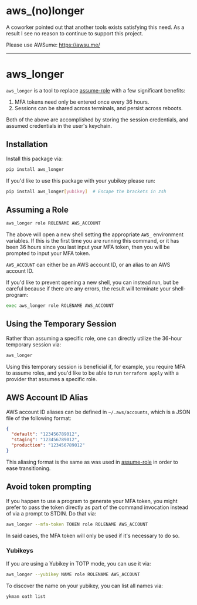 # aws_(no)longer

A coworker pointed out that another tools exists satisfying this need. As a result I see no reason to continue to support this project.

Please use AWSume: https://awsu.me/

---

# aws_longer

`aws_longer` is a tool to replace
[assume-role](https://github.com/coinbase/assume-role) with a few significant
benefits:

1) MFA tokens need only be entered once every 36 hours.
2) Sessions can be shared across terminals, and persist across reboots.

Both of the above are accomplished by storing the session credentials, and
assumed credentials in the user's keychain.

## Installation

Install this package via:

```sh
pip install aws_longer
```

If you'd like to use this package with your yubikey please run:

```sh
pip install aws_longer[yubikey]  # Escape the brackets in zsh
```

## Assuming a Role

```sh
aws_longer role ROLENAME AWS_ACCOUNT
```

The above will open a new shell setting the appropriate `AWS_` environment
variables. If this is the first time you are running this command, or it has
been 36 hours since you last input your MFA token, then you will be prompted to
input your MFA token.

`AWS_ACCOUNT` can either be an AWS account ID, or an alias to an AWS account
ID.

If you'd like to prevent opening a new shell, you can instead run, but be
careful because if there are any errors, the result will terminate your
shell-program:

```sh
exec aws_longer role ROLENAME AWS_ACCOUNT
```

## Using the Temporary Session

Rather than assuming a specific role, one can directly utilize the 36-hour
temporary session via:

```sh
aws_longer
```

Using this temporary session is beneficial if, for example, you require MFA to
assume roles, and you'd like to be able to run `terraform apply` with a
provider that assumes a specific role.


## AWS Account ID Alias

AWS account ID aliases can be defined in `~/.aws/accounts`, which is a JSON
file of the following format:

```json
{
  "default": "123456789012",
  "staging": "123456789012",
  "production": "123456789012"
}
```

This aliasing format is the same as was used in
[assume-role](https://github.com/coinbase/assume-role#account-aliasing) in
order to ease transitioning.

## Avoid token prompting

If you happen to use a program to generate your MFA token, you might prefer to
pass the token directly as part of the command invocation instead of via a
prompt to STDIN. Do that via:

```sh
aws_longer --mfa-token TOKEN role ROLENAME AWS_ACCOUNT
```

In said cases, the MFA token will only be used if it's necessary to do so.

### Yubikeys

If you are using a Yubikey in TOTP mode, you can use it via:

```sh
aws_longer --yubikey NAME role ROLENAME AWS_ACCOUNT
```

To discover the name on your yubikey, you can list all names via:

```sh
ykman oath list
```
